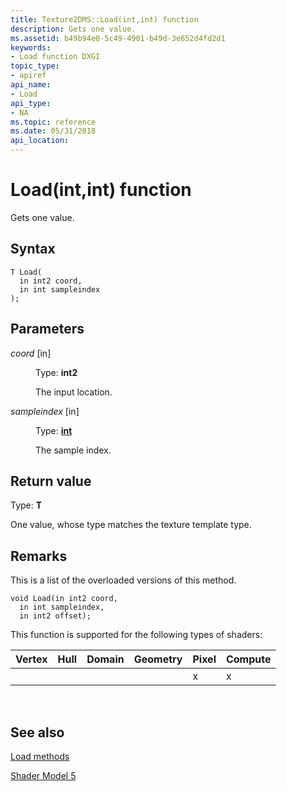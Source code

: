 ```yaml
---
title: Texture2DMS::Load(int,int) function
description: Gets one value.
ms.assetid: b49b94e0-5c49-4901-b49d-3e652d4fd2d1
keywords:
- Load function DXGI
topic_type:
- apiref
api_name:
- Load
api_type:
- NA
ms.topic: reference
ms.date: 05/31/2018
api_location: 
---
```


# Load(int,int) function

Gets one value.

## Syntax

``` syntax
T Load(
  in int2 coord,
  in int sampleindex
);
```

## Parameters

<dl> <dt>

*coord* \[in\]
</dt> <dd>

Type: **int2**

The input location.

</dd> <dt>

*sampleindex* \[in\]
</dt> <dd>

Type: **[**int**](https://docs.microsoft.com/windows/desktop/WinProg/windows-data-types)**

The sample index.

</dd> </dl>

## Return value

Type: **T**

One value, whose type matches the texture template type.

## Remarks

This is a list of the overloaded versions of this method.


```
void Load(in int2 coord,
  in int sampleindex,
  in int2 offset);
```



This function is supported for the following types of shaders:



| Vertex | Hull | Domain | Geometry | Pixel | Compute |
|--------|------|--------|----------|-------|---------|
|        |      |        |          | x     | x       |



 

## See also

<dl> <dt>

[Load methods](texture2dms-load.md)
</dt> <dt>

[Shader Model 5](d3d11-graphics-reference-sm5.md)
</dt> </dl>

 

 




